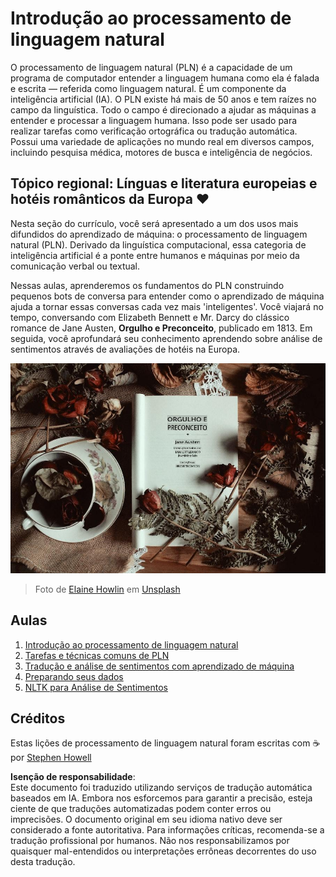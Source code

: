 # Introdução ao processamento de linguagem natural

O processamento de linguagem natural (PLN) é a capacidade de um programa de computador entender a linguagem humana como ela é falada e escrita — referida como linguagem natural. É um componente da inteligência artificial (IA). O PLN existe há mais de 50 anos e tem raízes no campo da linguística. Todo o campo é direcionado a ajudar as máquinas a entender e processar a linguagem humana. Isso pode ser usado para realizar tarefas como verificação ortográfica ou tradução automática. Possui uma variedade de aplicações no mundo real em diversos campos, incluindo pesquisa médica, motores de busca e inteligência de negócios.

## Tópico regional: Línguas e literatura europeias e hotéis românticos da Europa ❤️

Nesta seção do currículo, você será apresentado a um dos usos mais difundidos do aprendizado de máquina: o processamento de linguagem natural (PLN). Derivado da linguística computacional, essa categoria de inteligência artificial é a ponte entre humanos e máquinas por meio da comunicação verbal ou textual.

Nessas aulas, aprenderemos os fundamentos do PLN construindo pequenos bots de conversa para entender como o aprendizado de máquina ajuda a tornar essas conversas cada vez mais 'inteligentes'. Você viajará no tempo, conversando com Elizabeth Bennett e Mr. Darcy do clássico romance de Jane Austen, **Orgulho e Preconceito**, publicado em 1813. Em seguida, você aprofundará seu conhecimento aprendendo sobre análise de sentimentos através de avaliações de hotéis na Europa.

![Livro Orgulho e Preconceito e chá](../../../translated_images/p&p.279f1c49ecd889419e4ce6206525e9aa30d32a976955cd24daa636c361c6391f.pt.jpg)
> Foto de <a href="https://unsplash.com/@elaineh?utm_source=unsplash&utm_medium=referral&utm_content=creditCopyText">Elaine Howlin</a> em <a href="https://unsplash.com/s/photos/pride-and-prejudice?utm_source=unsplash&utm_medium=referral&utm_content=creditCopyText">Unsplash</a>

## Aulas

1. [Introdução ao processamento de linguagem natural](1-Introduction-to-NLP/README.md)
2. [Tarefas e técnicas comuns de PLN](2-Tasks/README.md)
3. [Tradução e análise de sentimentos com aprendizado de máquina](3-Translation-Sentiment/README.md)
4. [Preparando seus dados](4-Hotel-Reviews-1/README.md)
5. [NLTK para Análise de Sentimentos](5-Hotel-Reviews-2/README.md)

## Créditos

Estas lições de processamento de linguagem natural foram escritas com ☕ por [Stephen Howell](https://twitter.com/Howell_MSFT)

**Isenção de responsabilidade**:  
Este documento foi traduzido utilizando serviços de tradução automática baseados em IA. Embora nos esforcemos para garantir a precisão, esteja ciente de que traduções automatizadas podem conter erros ou imprecisões. O documento original em seu idioma nativo deve ser considerado a fonte autoritativa. Para informações críticas, recomenda-se a tradução profissional por humanos. Não nos responsabilizamos por quaisquer mal-entendidos ou interpretações errôneas decorrentes do uso desta tradução.